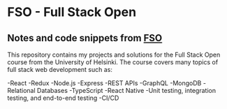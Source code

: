 # FSO - Full Stack Open

## Notes and code snippets from [FSO](fullstackopen.com)

This repository contains my projects and solutions for the Full Stack Open course from the University of Helsinki.
The course covers many topics of full stack web development such as:

-React
-Redux
-Node.js
-Express
-REST APIs
-GraphQL
-MongoDB
-Relational Databases
-TypeScript
-React Native
-Unit testing, integration testing, and end-to-end testing
-CI/CD
